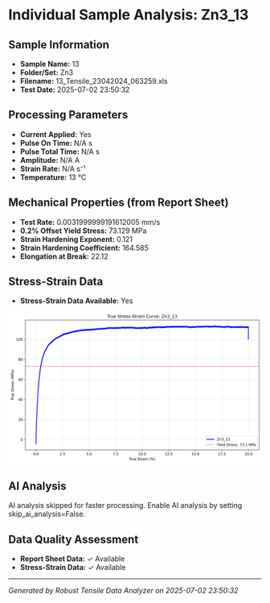 # Individual Sample Analysis: Zn3_13

## Sample Information
- **Sample Name:** 13
- **Folder/Set:** Zn3
- **Filename:** 13_Tensile_23042024_063259.xls
- **Test Date:** 2025-07-02 23:50:32

## Processing Parameters
- **Current Applied:** Yes
- **Pulse On Time:** N/A s
- **Pulse Total Time:** N/A s
- **Amplitude:** N/A A
- **Strain Rate:** N/A s⁻¹
- **Temperature:** 13 °C

## Mechanical Properties (from Report Sheet)
- **Test Rate:** 0.0031999999191612005 mm/s
- **0.2% Offset Yield Stress:** 73.129 MPa
- **Strain Hardening Exponent:** 0.121
- **Strain Hardening Coefficient:** 164.585
- **Elongation at Break:** 22.12

## Stress-Strain Data
- **Stress-Strain Data Available:** Yes

![Stress-Strain Curve](../individual_plots/plot_Zn3_13.png)

## AI Analysis

AI analysis skipped for faster processing. Enable AI analysis by setting skip_ai_analysis=False.

## Data Quality Assessment
- **Report Sheet Data:** ✓ Available
- **Stress-Strain Data:** ✓ Available

---
*Generated by Robust Tensile Data Analyzer on 2025-07-02 23:50:32*
